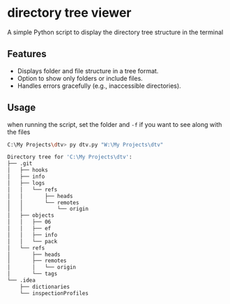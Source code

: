 # directory tree viewer

A simple Python script to display the directory tree structure in the terminal

## Features
- Displays folder and file structure in a tree format.
- Option to show only folders or include files.
- Handles errors gracefully (e.g., inaccessible directories).

## Usage
when running the script, set the folder and `-f` if you want to see along with the files

```bash
C:\My Projects\dtv> py dtv.py "W:\My Projects\dtv"

Directory tree for 'C:\My Projects\dtv':
├── .git
│   ├── hooks
│   ├── info
│   ├── logs
│   │   └── refs
│   │       ├── heads
│   │       └── remotes
│   │           └── origin
│   ├── objects
│   │   ├── 06
│   │   ├── ef
│   │   ├── info
│   │   └── pack
│   └── refs
│       ├── heads
│       ├── remotes
│       │   └── origin
│       └── tags
└── .idea
    ├── dictionaries
    └── inspectionProfiles

```
